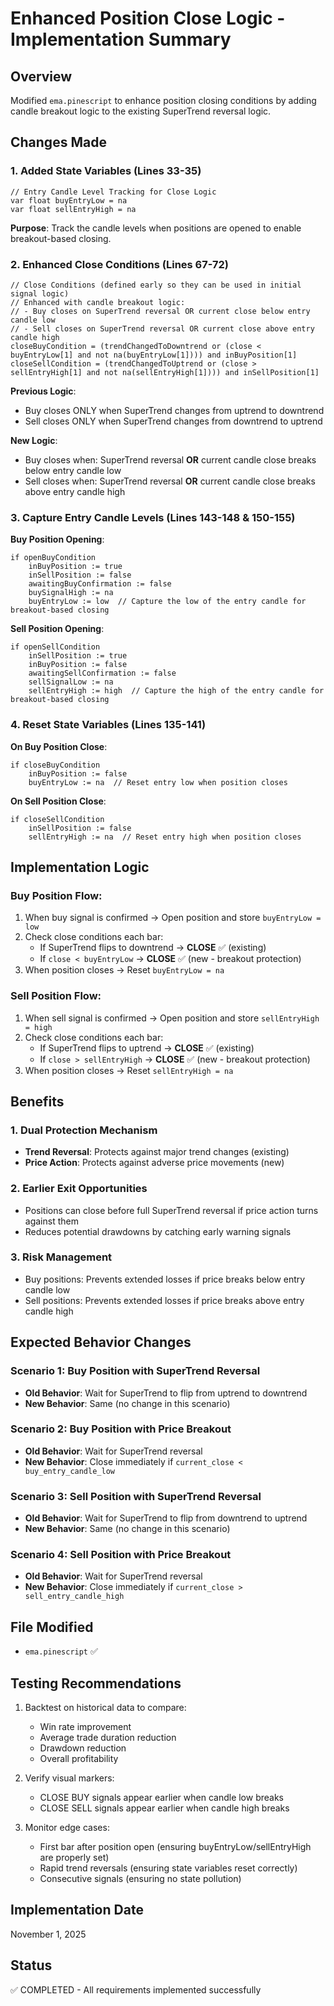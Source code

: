 # Enhanced Position Close Logic - Implementation Summary

## Overview
Modified `ema.pinescript` to enhance position closing conditions by adding candle breakout logic to the existing SuperTrend reversal logic.

## Changes Made

### 1. Added State Variables (Lines 33-35)
```pinescript
// Entry Candle Level Tracking for Close Logic
var float buyEntryLow = na
var float sellEntryHigh = na
```
**Purpose**: Track the candle levels when positions are opened to enable breakout-based closing.

### 2. Enhanced Close Conditions (Lines 67-72)
```pinescript
// Close Conditions (defined early so they can be used in initial signal logic)
// Enhanced with candle breakout logic:
// - Buy closes on SuperTrend reversal OR current close below entry candle low
// - Sell closes on SuperTrend reversal OR current close above entry candle high
closeBuyCondition = (trendChangedToDowntrend or (close < buyEntryLow[1] and not na(buyEntryLow[1]))) and inBuyPosition[1]
closeSellCondition = (trendChangedToUptrend or (close > sellEntryHigh[1] and not na(sellEntryHigh[1]))) and inSellPosition[1]
```

**Previous Logic**:
- Buy closes ONLY when SuperTrend changes from uptrend to downtrend
- Sell closes ONLY when SuperTrend changes from downtrend to uptrend

**New Logic**:
- Buy closes when: SuperTrend reversal **OR** current candle close breaks below entry candle low
- Sell closes when: SuperTrend reversal **OR** current candle close breaks above entry candle high

### 3. Capture Entry Candle Levels (Lines 143-148 & 150-155)

**Buy Position Opening**:
```pinescript
if openBuyCondition
    inBuyPosition := true
    inSellPosition := false
    awaitingBuyConfirmation := false
    buySignalHigh := na
    buyEntryLow := low  // Capture the low of the entry candle for breakout-based closing
```

**Sell Position Opening**:
```pinescript
if openSellCondition
    inSellPosition := true
    inBuyPosition := false
    awaitingSellConfirmation := false
    sellSignalLow := na
    sellEntryHigh := high  // Capture the high of the entry candle for breakout-based closing
```

### 4. Reset State Variables (Lines 135-141)

**On Buy Position Close**:
```pinescript
if closeBuyCondition
    inBuyPosition := false
    buyEntryLow := na  // Reset entry low when position closes
```

**On Sell Position Close**:
```pinescript
if closeSellCondition
    inSellPosition := false
    sellEntryHigh := na  // Reset entry high when position closes
```

## Implementation Logic

### Buy Position Flow:
1. When buy signal is confirmed → Open position and store `buyEntryLow = low`
2. Check close conditions each bar:
   - If SuperTrend flips to downtrend → **CLOSE** ✅ (existing)
   - If `close < buyEntryLow` → **CLOSE** ✅ (new - breakout protection)
3. When position closes → Reset `buyEntryLow = na`

### Sell Position Flow:
1. When sell signal is confirmed → Open position and store `sellEntryHigh = high`
2. Check close conditions each bar:
   - If SuperTrend flips to uptrend → **CLOSE** ✅ (existing)
   - If `close > sellEntryHigh` → **CLOSE** ✅ (new - breakout protection)
3. When position closes → Reset `sellEntryHigh = na`

## Benefits

### 1. Dual Protection Mechanism
- **Trend Reversal**: Protects against major trend changes (existing)
- **Price Action**: Protects against adverse price movements (new)

### 2. Earlier Exit Opportunities
- Positions can close before full SuperTrend reversal if price action turns against them
- Reduces potential drawdowns by catching early warning signals

### 3. Risk Management
- Buy positions: Prevents extended losses if price breaks below entry candle low
- Sell positions: Prevents extended losses if price breaks above entry candle high

## Expected Behavior Changes

### Scenario 1: Buy Position with SuperTrend Reversal
- **Old Behavior**: Wait for SuperTrend to flip from uptrend to downtrend
- **New Behavior**: Same (no change in this scenario)

### Scenario 2: Buy Position with Price Breakout
- **Old Behavior**: Wait for SuperTrend reversal
- **New Behavior**: Close immediately if `current_close < buy_entry_candle_low`

### Scenario 3: Sell Position with SuperTrend Reversal
- **Old Behavior**: Wait for SuperTrend to flip from downtrend to uptrend
- **New Behavior**: Same (no change in this scenario)

### Scenario 4: Sell Position with Price Breakout
- **Old Behavior**: Wait for SuperTrend reversal
- **New Behavior**: Close immediately if `current_close > sell_entry_candle_high`

## File Modified
- `ema.pinescript` ✅

## Testing Recommendations
1. Backtest on historical data to compare:
   - Win rate improvement
   - Average trade duration reduction
   - Drawdown reduction
   - Overall profitability

2. Verify visual markers:
   - CLOSE BUY signals appear earlier when candle low breaks
   - CLOSE SELL signals appear earlier when candle high breaks

3. Monitor edge cases:
   - First bar after position open (ensuring buyEntryLow/sellEntryHigh are properly set)
   - Rapid trend reversals (ensuring state variables reset correctly)
   - Consecutive signals (ensuring no state pollution)

## Implementation Date
November 1, 2025

## Status
✅ COMPLETED - All requirements implemented successfully
